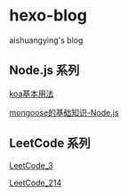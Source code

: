 # hexo-blog

aishuangying's blog

## Node.js 系列
[koa基本用法](./source/_posts/koa1.md)

[mongoose的基础知识-Node.js](./source/_posts/node_mongoose_1.md)


## LeetCode 系列
[LeetCode_3](./source/_posts/LeetCode_3.md)

[LeetCode_214](./source/_posts/LeetCode_214.md)